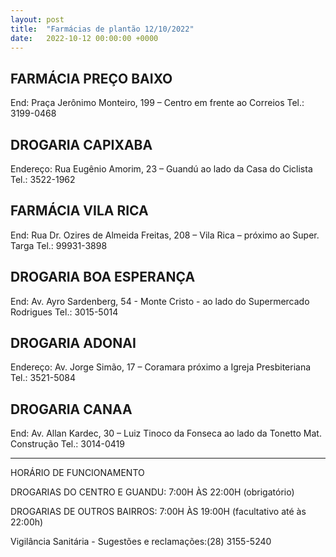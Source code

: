 ```yaml
---
layout: post
title:  "Farmácias de plantão 12/10/2022"
date:   2022-10-12 00:00:00 +0000
---
```


## FARMÁCIA PREÇO BAIXO 
End: Praça Jerônimo Monteiro, 199 – Centro
em frente ao Correios Tel.: 3199-0468

## DROGARIA CAPIXABA 
Endereço: Rua Eugênio Amorim, 23 – Guandú
ao lado da Casa do Ciclista Tel.: 3522-1962

## FARMÁCIA VILA RICA 
End: Rua Dr. Ozires de Almeida Freitas, 208 – Vila
Rica – próximo ao Super. Targa Tel.: 99931-3898

## DROGARIA BOA ESPERANÇA 
End: Av. Ayro Sardenberg, 54 - Monte Cristo - ao
lado do Supermercado Rodrigues Tel.: 3015-5014

## DROGARIA ADONAI 
Endereço: Av. Jorge Simão, 17 – Coramara
próximo a Igreja Presbiteriana Tel.: 3521-5084

## DROGARIA CANAA 
End: Av. Allan Kardec, 30 – Luiz Tinoco da Fonseca
ao lado da Tonetto Mat. Construção Tel.: 3014-0419

---


HORÁRIO DE FUNCIONAMENTO

DROGARIAS DO CENTRO E GUANDU: 7:00H ÀS 22:00H (obrigatório)

DROGARIAS DE OUTROS BAIRROS: 7:00H ÀS 19:00H (facultativo até às 22:00h)

Vigilância Sanitária - Sugestões e reclamações:(28) 3155-5240